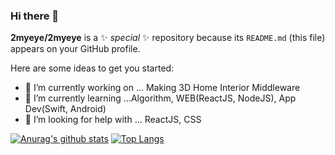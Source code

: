 ### Hi there 👋

**2myeye/2myeye** is a ✨ _special_ ✨ repository because its `README.md` (this file) appears on your GitHub profile.

Here are some ideas to get you started:

- 🔭 I’m currently working on ... Making 3D Home Interior Middleware
- 🌱 I’m currently learning ...Algorithm, WEB(ReactJS, NodeJS), App Dev(Swift, Android)
- 🤔 I’m looking for help with ... ReactJS, CSS

[![Anurag's github stats](https://github-readme-stats.vercel.app/api?username=woodi97)](https://github.com/anuraghazra/github-readme-stats)
[![Top Langs](https://github-readme-stats.vercel.app/api/top-langs/?username=woodi97)](https://github.com/anuraghazra/github-readme-stats)
